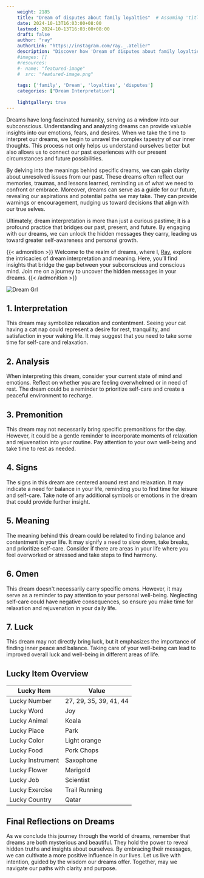 ```yaml
---
    weight: 2185
    title: "Dream of disputes about family loyalties"  # Assuming 'title' column exists
    date: 2024-10-13T16:03:00+08:00
    lastmod: 2024-10-13T16:03:00+08:00
    draft: false
    author: "ray"
    authorLink: "https://instagram.com/ray._.atelier"
    description: "Discover how 'Dream of disputes about family loyalties' can interpret your future and uncover its significant meanings in your life."
    #images: []
    #resources:
    #- name: "featured-image"
    #  src: "featured-image.png"
    
    tags: ['family', 'Dream', 'loyalties', 'disputes']
    categories: ["Dream Interpretation"]
    
    lightgallery: true
---
```

    
Dreams have long fascinated humanity, serving as a window into our subconscious. Understanding and analyzing dreams can provide valuable insights into our emotions, fears, and desires. When we take the time to interpret our dreams, we begin to unravel the complex tapestry of our inner thoughts. This process not only helps us understand ourselves better but also allows us to connect our past experiences with our present circumstances and future possibilities.

By delving into the meanings behind specific dreams, we can gain clarity about unresolved issues from our past. These dreams often reflect our memories, traumas, and lessons learned, reminding us of what we need to confront or embrace. Moreover, dreams can serve as a guide for our future, revealing our aspirations and potential paths we may take. They can provide warnings or encouragement, nudging us toward decisions that align with our true selves.

Ultimately, dream interpretation is more than just a curious pastime; it is a profound practice that bridges our past, present, and future. By engaging with our dreams, we can unlock the hidden messages they carry, leading us toward greater self-awareness and personal growth.

{{< admonition >}}
Welcome to the realm of dreams, where I, [Ray](https://instagram.com/ray._.atelier), explore the intricacies of dream interpretation and meaning. Here, you’ll find insights that bridge the gap between your subconscious and conscious mind. Join me on a journey to uncover the hidden messages in your dreams.
{{< /admonition >}}

![Dream Grl](https://cdn.pixabay.com/photo/2017/11/02/03/35/gothic-2910057_1280.jpg "Dream Grl")

## 1. Interpretation
 This dream may symbolize relaxation and contentment. Seeing your cat having a cat nap could represent a desire for rest, tranquility, and satisfaction in your waking life. It may suggest that you need to take some time for self-care and relaxation.

## 2. Analysis
 When interpreting this dream, consider your current state of mind and emotions. Reflect on whether you are feeling overwhelmed or in need of rest. The dream could be a reminder to prioritize self-care and create a peaceful environment to recharge.

## 3. Premonition
 This dream may not necessarily bring specific premonitions for the day. However, it could be a gentle reminder to incorporate moments of relaxation and rejuvenation into your routine. Pay attention to your own well-being and take time to rest as needed.

## 4. Signs
 The signs in this dream are centered around rest and relaxation. It may indicate a need for balance in your life, reminding you to find time for leisure and self-care. Take note of any additional symbols or emotions in the dream that could provide further insight.

## 5. Meaning
 The meaning behind this dream could be related to finding balance and contentment in your life. It may signify a need to slow down, take breaks, and prioritize self-care. Consider if there are areas in your life where you feel overworked or stressed and take steps to find harmony.

## 6. Omen
 This dream doesn't necessarily carry specific omens. However, it may serve as a reminder to pay attention to your personal well-being. Neglecting self-care could have negative consequences, so ensure you make time for relaxation and rejuvenation in your daily life.

## 7. Luck
 This dream may not directly bring luck, but it emphasizes the importance of finding inner peace and balance. Taking care of your well-being can lead to improved overall luck and well-being in different areas of life.

## Lucky Item Overview
| Lucky Item          | Value              |
|---------------|--------------------|
| Lucky Number        | 27, 29, 35, 39, 41, 44  |
| Lucky Word          | Joy |
| Lucky Animal        | Koala |
| Lucky Place         | Park     |
| Lucky Color         | Light orange     |
| Lucky Food          | Pork Chops      |
| Lucky Instrument    | Saxophone |
| Lucky Flower        | Marigold    |
| Lucky Job           | Scientist       |
| Lucky Exercise      | Trail Running  |
| Lucky Country       | Qatar    |


##  Final Reflections on Dreams

As we conclude this journey through the world of dreams, remember that dreams are both mysterious and beautiful. They hold the power to reveal hidden truths and insights about ourselves. By embracing their messages, we can cultivate a more positive influence in our lives. Let us live with intention, guided by the wisdom our dreams offer. Together, may we navigate our paths with clarity and purpose.
